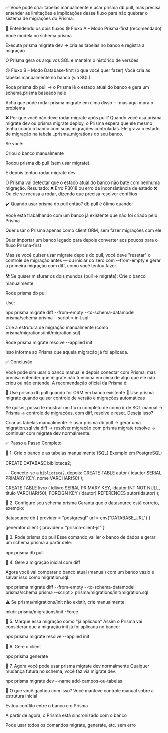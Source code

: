 ✅ Você pode criar tabelas manualmente e usar prisma db pull, mas precisa entender as limitações e implicações desse fluxo para não quebrar o sistema de migrações do Prisma.

📌 Entendendo os dois fluxos
🟢 Fluxo A – Modo Prisma-first (recomendado)
Você modela no schema.prisma

Executa prisma migrate dev → cria as tabelas no banco e registra a migração

O Prisma gera os arquivos SQL e mantém o histórico de versões

🟡 Fluxo B – Modo Database-first (o que você quer fazer)
Você cria as tabelas manualmente no banco (via SQL)

Roda prisma db pull → o Prisma lê o estado atual do banco e gera um schema.prisma baseado nele

Acha que pode rodar prisma migrate em cima disso — mas aqui mora o problema

❌ Por que você não deve rodar migrate após pull?
Quando você usa prisma migrate dev ou prisma migrate deploy, o Prisma espera que ele mesmo tenha criado o banco com suas migrações controladas. Ele grava o estado de migração na tabela _prisma_migrations do seu banco.

Se você:

Criou o banco manualmente

Rodou prisma db pull (sem usar migrate)

E depois tentou rodar migrate dev

O Prisma vai detectar que o estado atual do banco não bate com nenhuma migração. Resultado:
❌ Erro P3018 ou erro de inconsistência de estado
❌ Ou ele se recusa a rodar, dizendo que precisa resolver conflitos

✔️ Quando usar prisma db pull então?
db pull é ótimo quando:

Você está trabalhando com um banco já existente que não foi criado pelo Prisma

Quer usar o Prisma apenas como client ORM, sem fazer migrações com ele

Quer importar um banco legado para depois converter aos poucos para o fluxo Prisma-first

Mas se você quiser usar migrate depois do pull, você deve "resetar" o controle de migração antes — ou iniciar do zero com --from-empty e gerar a primeira migração com diff, como você tentou fazer.

🛠️ Se quiser misturar os dois mundos (pull → migrate):
Crie o banco manualmente

Rode prisma db pull

Use:

npx prisma migrate diff --from-empty --to-schema-datamodel prisma/schema.prisma --script > init.sql

Crie a estrutura de migração manualmente (como prisma/migrations/init/migration.sql)

Rode prisma migrate resolve --applied init

Isso informa ao Prisma que aquela migração já foi aplicada.

✅ Conclusão

Você pode sim usar o banco manual e depois conectar com Prisma, mas precisa entender que migrate não funciona em cima de algo que ele não criou ou não entende. A recomendação oficial da Prisma é:

🔹 Use prisma db pull quando for ORM em banco existente
🔹 Use prisma migrate quando quiser controle de versão e migrações automáticas

Se quiser, posso te mostrar um fluxo completo de como ir de SQL manual → Prisma → controle de migrações, com diff, resolve e reset. Deseja isso?


Criar as tabelas manualmente → usar prisma db pull → gerar uma migration.sql via diff → resolver migração com prisma migrate resolve → continuar com migrate dev normalmente.

✅ Passo a Passo Completo

🔹 1. Crie o banco e as tabelas manualmente (SQL)
Exemplo em PostgreSQL:


CREATE DATABASE biblioteca2;

-- Conecte-se a `biblioteca2`, depois:
CREATE TABLE autor (
  idautor SERIAL PRIMARY KEY,
  nome VARCHAR(50)
);

CREATE TABLE livro (
  idlivro SERIAL PRIMARY KEY,
  idautor INT NOT NULL,
  titulo VARCHAR(50),
  FOREIGN KEY (idautor) REFERENCES autor(idautor)
);

🔹 2. Configure seu schema.prisma
Garanta que o datasource está correto, exemplo:

datasource db {
  provider = "postgresql"
  url      = env("DATABASE_URL")
}

generator client {
  provider = "prisma-client-js"
}

🔹 3. Rode prisma db pull
Esse comando vai ler o banco de dados e gerar um schema.prisma a partir dele:


npx prisma db pull

🔹 4. Gere a migração inicial com diff

Agora você vai comparar o banco atual (manual) com um banco vazio e salvar isso como 
migration.sql:

npx prisma migrate diff --from-empty --to-schema-datamodel prisma/schema.prisma --script > prisma/migrations/init/migration.sql

⚠️ Se prisma/migrations/init não existir, crie manualmente:


mkdir prisma/migrations/init -Force

🔹 5. Marque essa migração como "já aplicada"
Assim o Prisma vai considerar que a migração init já foi aplicada no banco:


npx prisma migrate resolve --applied init

🔹 6. Gere o client

npx prisma generate

🔹 7. Agora você pode usar prisma migrate dev normalmente
Qualquer mudança futura no schema, você faz via migrate dev:

npx prisma migrate dev --name add-campos-ou-tabelas

🧠 O que você ganhou com isso?
Você manteve controle manual sobre a estrutura inicial

Evitou conflito entre o banco e o Prisma

A partir de agora, o Prisma está sincronizado com o banco

Pode usar todos os comandos migrate, generate, etc. sem erro